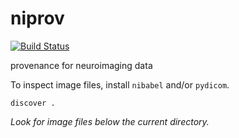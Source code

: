 niprov
======

[![Build Status](https://travis-ci.org/ilogue/niprov.svg?branch=master)](https://travis-ci.org/ilogue/niprov)

provenance for neuroimaging data

To inspect image files, install `nibabel` and/or `pydicom`.



```
discover .
```
*Look for image files below the current directory.*
